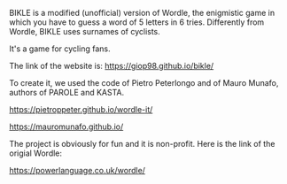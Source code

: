 BIKLE is a modified (unofficial) version of Wordle, the enigmistic game in which you have to guess a word of 5 letters in 6 tries. Differently from Wordle, BIKLE uses surnames of cyclists. 

It's a game for cycling fans.

The link of the website is: https://giop98.github.io/bikle/

To create it, we used the code of Pietro Peterlongo and of Mauro Munafo, authors of PAROLE and KASTA.

https://pietroppeter.github.io/wordle-it/

https://mauromunafo.github.io/

The project is obviously for fun and it is non-profit. Here is the link of the origial Wordle:

https://powerlanguage.co.uk/wordle/